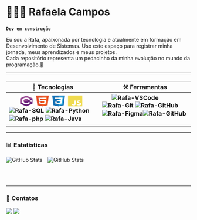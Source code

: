 # 👩🏽‍💻 Rafaela Campos
**`Dev em construção`**

Eu sou a Rafa, apaixonada por tecnologia e atualmente em formação em Desenvolvimento de Sistemas. Uso este espaço para registrar minha jornada, meus aprendizados e meus projetos. <br>Cada repositório representa um pedacinho da minha evolução no mundo da programação.🚀
<hr>

<div align="center">
 <h3>
 
 | 🤖 Tecnologias | ⚒️ Ferramentas |
|----------------|----------------|
 | &nbsp;&nbsp;&nbsp;&nbsp;&nbsp;&nbsp;<img align="center" alt="Rafa-CSharp" height="30" width="40" src="https://raw.githubusercontent.com/devicons/devicon/master/icons/csharp/csharp-original.svg"> <img align="center" alt="Rafa-HTML" height="30" width="40" src="https://raw.githubusercontent.com/devicons/devicon/master/icons/html5/html5-original.svg"> <img align="center" alt="Rafa-CSS" height="30" width="40" src="https://raw.githubusercontent.com/devicons/devicon/master/icons/css3/css3-original.svg"> <img align="center" alt="Rafa-JS" height="30" width="40" src="https://raw.githubusercontent.com/devicons/devicon/master/icons/javascript/javascript-plain.svg"> <img align="center" alt="Rafa-SQL" height="30" width="40" src="https://cdn.jsdelivr.net/gh/devicons/devicon/icons/mysql/mysql-original-wordmark.svg"> <img align="center" alt="Rafa-Python" height="30" width="40" src="https://cdn.jsdelivr.net/gh/devicons/devicon@latest/icons/python/python-original.svg"> <img align="center" alt="Rafa-php" height="30" width="40" src="https://cdn.jsdelivr.net/gh/devicons/devicon@latest/icons/php/php-original.svg"> <img align="center" alt="Rafa-Java" height="30" width="40" src="https://cdn.jsdelivr.net/gh/devicons/devicon@latest/icons/java/java-original.svg">&nbsp;&nbsp;&nbsp;&nbsp;&nbsp;&nbsp;|&nbsp;&nbsp;&nbsp;&nbsp;&nbsp;&nbsp;<img align="center" alt="Rafa-VSCode" height="30" width="40" src="https://cdn.jsdelivr.net/gh/devicons/devicon@latest/icons/vscode/vscode-original.svg"> <img align="center" alt="Rafa-Git" height="30" width="40" src="https://cdn.jsdelivr.net/gh/devicons/devicon@latest/icons/git/git-original.svg"> <img align="center" alt="Rafa-GitHub" height="30" width="40" src="https://cdn.jsdelivr.net/gh/devicons/devicon@latest/icons/github/github-original.svg"> <img align="center" alt="Rafa-Figma" height="30" width="40" src="https://cdn.jsdelivr.net/gh/devicons/devicon@latest/icons/figma/figma-original.svg"><img align="center" alt="Rafa-GitHub" height="30" width="40" src="https://cdn.jsdelivr.net/gh/devicons/devicon@latest/icons/trello/trello-original.svg">&nbsp;&nbsp;&nbsp;&nbsp;&nbsp;&nbsp;
 </h3>
</div>


<hr>

### 📊 Estatísticas
<img
alt="GitHub Stats"
height="190pt"
style ="padding-right: 10px;"
src="https://github-readme-stats.vercel.app/api?username=devraaf&theme=midnight-purple&show_icons=true&locale=pt-br"
/>
<img
alt="GitHub Stats"
height="190pt"
style ="padding-right: 10px;"
src="https://github-readme-stats.vercel.app/api/top-langs/?username=devraaf&layout=compact&theme=midnight-purple&locale=pt-br"
/>
</p>

<br><br>
<hr>

<div align="left">
 
### 📱 Contatos
<a href = "mailto:campos.raaf333@gmail.com"><img src="https://img.shields.io/badge/-Gmail-%23333?style=for-the-badge&logo=gmail&logoColor=white" target="_blank"></a>
<a href="https://www.linkedin.com/in/rafaela-pereira-campos-4b5641205/" target="_blank"><img src="https://img.shields.io/badge/-LinkedIn-%230077B5?style=for-the-badge&logo=linkedin&logoColor=white" target="_blank"></a> 
</div>

